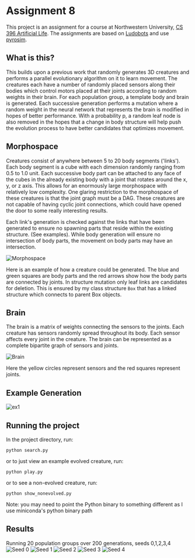 # Assignment 8

This project is an assignment for a course at Northwestern University, [CS 396 Artificial Life](https://www.mccormick.northwestern.edu/computer-science/academics/courses/descriptions/396-2.html). The assignments are based on [Ludobots](https://www.reddit.com/r/ludobots) and use [pyrosim](https://github.com/jbongard/pyrosim).

## What is this?

This builds upon a previous work that randomly generates 3D creatures and performs a parallel evolutionary algorithm on it to learn movement. The creatures each have a number of randomly placed sensors along their bodies which control motors placed at their joints according to random weights in their brain. For each population group, a template body and brain is generated. Each successive generation performs a mutation where a random weight in the neural network that represents the brain is modified in hopes of better performance. With a probability p, a random leaf node is also removed in the hopes that a change in body structure will help push the evolution process to have better candidates that optimizes movement.

## Morphospace

Creatures consist of anywhere between 5 to 20 body segments ('links'). Each body segment is a cube with each dimension randomly ranging from 0.5 to 1.0 unit. Each successive body part can be attached to any face of the cubes in the already existing body with a joint that rotates around the x, y, or z axis. This allows for an enormously large morphospace with relatively low complexity. One glaring restriction to the morphospace of these creatures is that the joint graph must be a DAG. These creatures are not capable of having cyclic joint connections, which could have opened the door to some really interesting results.

Each link's generation is checked against the links that have been generated to ensure no spawning parts that reside within the existing structure. (See examples). While body generation will ensure no intersection of body parts, the movement on body parts may have an intersection. 

![Morphospace](body.png)

Here is an example of how a creature could be generated. The blue and green squares are body parts and the red arrows show how the body parts are connected by joints. In structure mutation only leaf links are candidates for deletion. This is ensured by my class structure `Box` that has a linked structure which connects to parent Box objects. 

## Brain

The brain is a matrix of weights connecting the sensors to the joints. Each creature has sensors randomly spread throughout its body. Each sensor affects every joint in the creature. The brain can be represented as a complete bipartite graph of sensors and joints. 

![Brain](brain.png)

Here the yellow circles represent sensors and the red squares represent joints.

## Example Generation
![ex1](ex1.png)

## Running the project

In the project directory, run:

`
python search.py
`

or to just view an example evolved creature, run:

`
python play.py
`

or to see a non-evolved creature, run:

`
python show_nonevolved.py
`


Note: you may need to point the Python binary to something different as I use miniconda's python binary path

## Results
Running 20 population groups over 200 generations, seeds 0,1,2,3,4
![Seed 0](bestineachseed/fitnesscurve0.png)
![Seed 1](bestineachseed/fitnesscurve1.png)
![Seed 2](bestineachseed/fitnesscurve2.png)
![Seed 3](bestineachseed/fitnesscurve3.png)
![Seed 4](bestineachseed/fitnesscurve4.png)

